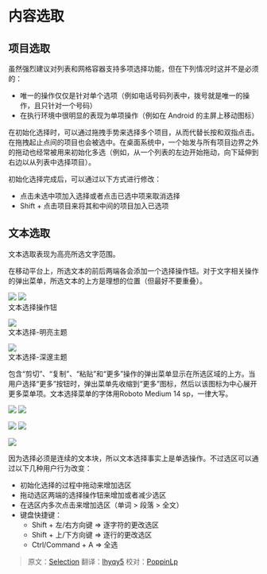 # 内容选取

## 项目选取

虽然强烈建议对列表和网格容器支持多项选择功能，但在下列情况时这并不是必须的：

- 唯一的操作仅仅是针对单个选项（例如电话号码列表中，拨号就是唯一的操作，且只针对一个号码）
- 在执行环境中很明显的表现为单项操作（例如在 Android 的主屏上移动图标）

在初始化选择时，可以通过拖拽手势来选择多个项目，从而代替长按和双指点击。在拖拽起止点间的项目也会被选中。在桌面系统中，一个始发与所有项目边界之外的拖动也经常被用来初始化多选（例如，从一个列表的左边开始拖动，向下延伸到右边以从列表中选择项目）。

初始化选择完成后，可以通过以下方式进行修改：

- 点击未选中项加入选择或者点击已选中项来取消选择
- Shift + 点击项目来将其和中间的项目加入已选项

## 文本选取

文本选取表现为高亮所选文字范围。

在移动平台上，所选文本的前后两端各会添加一个选择操作钮。对于文字相关操作的弹出菜单，所选文本的上方是理想的位置（但最好不要重叠）。

![](images/patterns-selection-selection-textfields_select_03a_large_mdpi.png)
![](images/patterns-selection-selection-textfields_select_03b_large_mdpi.png)  
文本选择操作钮

![](images/patterns-selection-selection-textfields_select_06_large_mdpi.png)  
文本选择-明亮主题

![](images/patterns-selection-selection-textfields_select_08_large_mdpi.png)  
文本选择-深邃主题

包含“剪切”、“复制”、“粘贴”和“更多”操作的弹出菜单显示在所选区域的上方。当用户选择“更多”按钮时，弹出菜单先收缩到“更多”图标，然后以该图标为中心展开更多菜单项。文本选择菜单的字体用Roboto Medium 14 sp，一律大写。

![](images/patterns-selection-selection-textfields_select_11a_large_mdpi.png)
![](images/patterns-selection-selection-textfields_select_11b_large_mdpi.png)

![](images/patterns-selection-selection-textfields_select_11c_large_mdpi.png)
![](images/patterns-selection-selection-textfields_select_11d_large_mdpi.png)

![](images/patterns-selection-selection-textfields_select_12_large_mdpi.png)

因为选择必须是连续的文本块，所以文本选择事实上是单选操作。不过选区可以通过以下几种用户行为改变：

- 初始化选择的过程中拖动来增加选区
- 拖动选区两端的选择操作钮来增加或者减少选区
- 在选区内多次点击来增加选区（单词 > 段落 > 全文）
- 键盘快捷键：
    - Shift + 左/右方向键 => 逐字符的更改选区
    - Shift + 上/下方向键 => 逐行的更改选区
    - Ctrl/Command + A => 全选

> 原文：[Selection](http://www.google.com/design/spec/patterns/selection.html)  翻译：[lhyqy5](https://github.com/lhyqy5)  校对：[PoppinLp](https://github.com/poppinlp)
